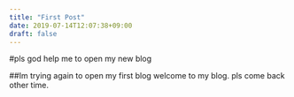 ```yaml
---
title: "First Post"
date: 2019-07-14T12:07:38+09:00
draft: false
---
```


#pls god help me to open my new blog

##Im trying again to open my first blog
welcome to my blog. pls come back other time.

